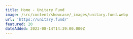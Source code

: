 ```yaml
---
title: Home - Unitary Fund
image: /src/content/showcase/_images/unitary.fund.webp
url: 'https://unitary.fund/'
featured: 20
dateAdded: 2023-08-14T14:39:00.000Z
---
```


